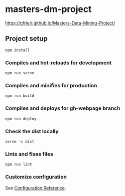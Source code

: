 # masters-dm-project

https://gfrieri.github.io/Masters-Data-Mining-Project/

## Project setup

```
npm install
```

### Compiles and hot-reloads for development

```
npm run serve
```

### Compiles and minifies for production

```
npm run build
```

### Compiles and deploys for gh-webpage branch

```
npm run deploy
```

### Check the dist locally

```
serve -s dist
```

### Lints and fixes files

```
npm run lint
```

### Customize configuration

See [Configuration Reference](https://cli.vuejs.org/config/).
